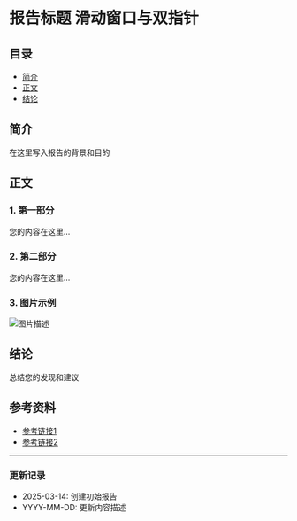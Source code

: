 # 报告标题  滑动窗口与双指针

## 目录
- [简介](#简介)
- [正文](#正文)
- [结论](#结论)

## 简介
在这里写入报告的背景和目的

## 正文
### 1. 第一部分
您的内容在这里...

### 2. 第二部分
您的内容在这里...

### 3. 图片示例
![图片描述](图片URL)

## 结论
总结您的发现和建议

## 参考资料
- [参考链接1](URL)
- [参考链接2](URL)

---
### 更新记录
- 2025-03-14: 创建初始报告
- YYYY-MM-DD: 更新内容描述
```
